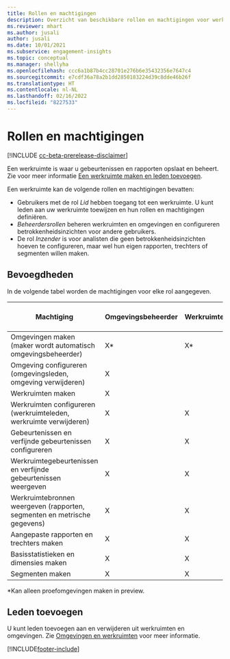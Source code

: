 ```yaml
---
title: Rollen en machtigingen
description: Overzicht van beschikbare rollen en machtigingen voor werkruimteleden.
ms.reviewer: mhart
ms.author: jusali
author: jusali
ms.date: 10/01/2021
ms.subservice: engagement-insights
ms.topic: conceptual
ms.manager: shellyha
ms.openlocfilehash: ccc6a1b87b4cc28701e276b6e35432356e7647c4
ms.sourcegitcommit: e7cdf36a78a2b1dd2850183224d39c8dde46b26f
ms.translationtype: HT
ms.contentlocale: nl-NL
ms.lasthandoff: 02/16/2022
ms.locfileid: "8227533"
---
```

# <a name="roles-and-permissions"></a>Rollen en machtigingen

[!INCLUDE [cc-beta-prerelease-disclaimer](includes/cc-beta-prerelease-disclaimer.md)]

Een werkruimte is waar u gebeurtenissen en rapporten opslaat en beheert. Zie voor meer informatie [Een werkruimte maken en leden toevoegen](create-workspace.md). 

Een werkruimte kan de volgende rollen en machtigingen bevatten:

- Gebruikers met de rol *Lid* hebben toegang tot een werkruimte. U kunt leden aan uw werkruimte toewijzen en hun rollen en machtigingen definiëren. 
- *Beheerdersrollen* beheren werkruimten en omgevingen en configureren betrokkenheidsinzichten voor andere gebruikers. 
- De rol *Inzender* is voor analisten die geen betrokkenheidsinzichten hoeven te configureren, maar wel hun eigen rapporten, trechters of segmenten willen maken.

## <a name="permissions"></a>Bevoegdheden
  
In de volgende tabel worden de machtigingen voor elke rol aangegeven. 

| Machtiging | Omgevingsbeheerder | Werkruimtebeheerder | Medewerker van omgeving | Medewerker van werkruimte | 
|--|--|--|--|--|
| Omgevingen maken (maker wordt automatisch omgevingsbeheerder) | X* | X* | X* | X* |  
| Omgeving configureren (omgevingsleden, omgeving verwijderen) | X |  |  |  |  
| Werkruimten maken | X |  |  |  |  
| Werkruimten configureren (werkruimteleden, werkruimte verwijderen) | X | X |  |  |  
| Gebeurtenissen en verfijnde gebeurtenissen configureren | X | X | |  |  
| Werkruimtegebeurtenissen en verfijnde gebeurtenissen weergeven | X | X | |  |  
| Werkruimtebronnen weergeven (rapporten, segmenten en metrische gegevens)| X | X | X | X |  
| Aangepaste rapporten en trechters maken | X | X | X | X |  
| Basisstatistieken en dimensies maken| X | X |  |  |  
| Segmenten maken| X | X | X | X |  

*Kan alleen proefomgevingen maken in preview. 

## <a name="add-members"></a>Leden toevoegen

U kunt leden toevoegen aan en verwijderen uit werkruimten en omgevingen. Zie [Omgevingen en werkruimten](manage-environments-workspaces.md) voor meer informatie.


[!INCLUDE[footer-include](../includes/footer-banner.md)]
